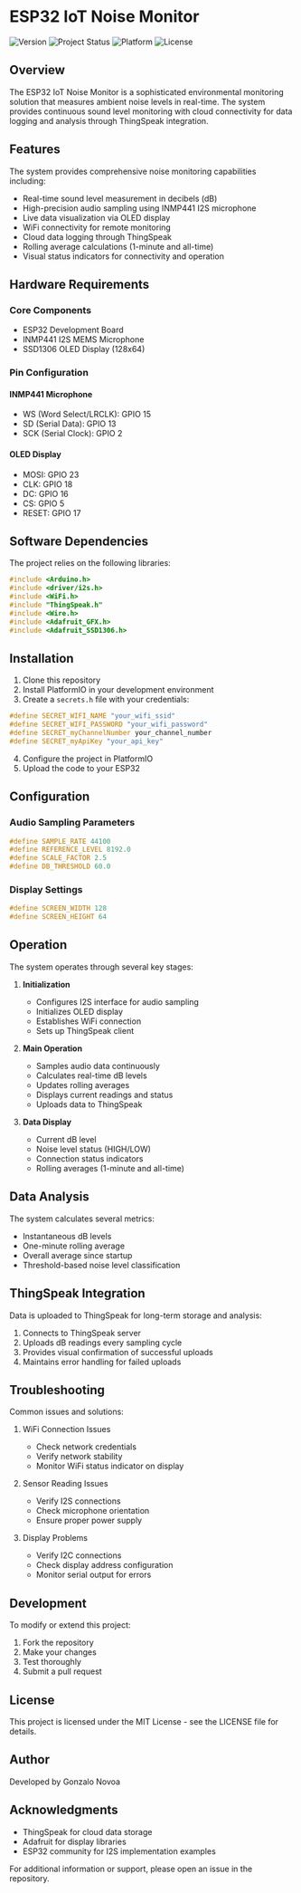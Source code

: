 # ESP32 IoT Noise Monitor

![Version](https://img.shields.io/badge/version-1.0.0-blue.svg)
![Project Status](https://img.shields.io/badge/status-active-success.svg)
![Platform](https://img.shields.io/badge/platform-ESP32-blue.svg)
![License](https://img.shields.io/badge/license-MIT-green.svg)

## Overview

The ESP32 IoT Noise Monitor is a sophisticated environmental monitoring solution that measures ambient noise levels in real-time. The system provides continuous sound level monitoring with cloud connectivity for data logging and analysis through ThingSpeak integration.

## Features

The system provides comprehensive noise monitoring capabilities including:

- Real-time sound level measurement in decibels (dB)
- High-precision audio sampling using INMP441 I2S microphone
- Live data visualization via OLED display
- WiFi connectivity for remote monitoring
- Cloud data logging through ThingSpeak
- Rolling average calculations (1-minute and all-time)
- Visual status indicators for connectivity and operation

## Hardware Requirements

### Core Components
- ESP32 Development Board
- INMP441 I2S MEMS Microphone
- SSD1306 OLED Display (128x64)

### Pin Configuration

#### INMP441 Microphone
- WS (Word Select/LRCLK): GPIO 15
- SD (Serial Data): GPIO 13
- SCK (Serial Clock): GPIO 2

#### OLED Display
- MOSI: GPIO 23
- CLK: GPIO 18
- DC: GPIO 16
- CS: GPIO 5
- RESET: GPIO 17

## Software Dependencies

The project relies on the following libraries:

```cpp
#include <Arduino.h>
#include <driver/i2s.h>
#include <WiFi.h>
#include "ThingSpeak.h"
#include <Wire.h>
#include <Adafruit_GFX.h>
#include <Adafruit_SSD1306.h>
```

## Installation

1. Clone this repository
2. Install PlatformIO in your development environment
3. Create a `secrets.h` file with your credentials:

```cpp
#define SECRET_WIFI_NAME "your_wifi_ssid"
#define SECRET_WIFI_PASSWORD "your_wifi_password"
#define SECRET_myChannelNumber your_channel_number
#define SECRET_myApiKey "your_api_key"
```

4. Configure the project in PlatformIO
5. Upload the code to your ESP32

## Configuration

### Audio Sampling Parameters
```cpp
#define SAMPLE_RATE 44100
#define REFERENCE_LEVEL 8192.0
#define SCALE_FACTOR 2.5
#define DB_THRESHOLD 60.0
```

### Display Settings
```cpp
#define SCREEN_WIDTH 128
#define SCREEN_HEIGHT 64
```

## Operation

The system operates through several key stages:

1. **Initialization**
   - Configures I2S interface for audio sampling
   - Initializes OLED display
   - Establishes WiFi connection
   - Sets up ThingSpeak client

2. **Main Operation**
   - Samples audio data continuously
   - Calculates real-time dB levels
   - Updates rolling averages
   - Displays current readings and status
   - Uploads data to ThingSpeak

3. **Data Display**
   - Current dB level
   - Noise level status (HIGH/LOW)
   - Connection status indicators
   - Rolling averages (1-minute and all-time)

## Data Analysis

The system calculates several metrics:

- Instantaneous dB levels
- One-minute rolling average
- Overall average since startup
- Threshold-based noise level classification

## ThingSpeak Integration

Data is uploaded to ThingSpeak for long-term storage and analysis:

1. Connects to ThingSpeak server
2. Uploads dB readings every sampling cycle
3. Provides visual confirmation of successful uploads
4. Maintains error handling for failed uploads

## Troubleshooting

Common issues and solutions:

1. WiFi Connection Issues
   - Check network credentials
   - Verify network stability
   - Monitor WiFi status indicator on display

2. Sensor Reading Issues
   - Verify I2S connections
   - Check microphone orientation
   - Ensure proper power supply

3. Display Problems
   - Verify I2C connections
   - Check display address configuration
   - Monitor serial output for errors

## Development

To modify or extend this project:

1. Fork the repository
2. Make your changes
3. Test thoroughly
4. Submit a pull request

## License

This project is licensed under the MIT License - see the LICENSE file for details.

## Author

Developed by Gonzalo Novoa

## Acknowledgments

- ThingSpeak for cloud data storage
- Adafruit for display libraries
- ESP32 community for I2S implementation examples

For additional information or support, please open an issue in the repository.


